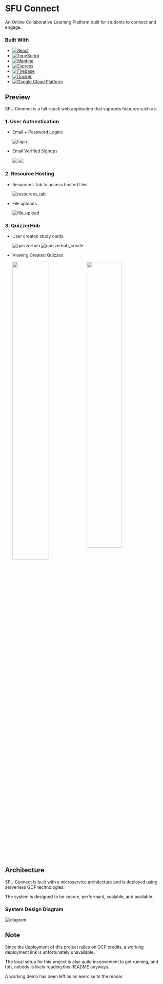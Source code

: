 # SFU Connect
An Online Collaborative Learning Platform built for students to connect and engage. 

### Built With

* [![React](https://img.shields.io/badge/React-61DAFB?style=flat-square&logo=react&logoColor=white)](https://reactjs.org/)
* [![TypeScript](https://img.shields.io/badge/TypeScript-3178C6?style=flat-square&logo=typescript&logoColor=white)](https://www.typescriptlang.org/)
* [![Mantine](https://img.shields.io/badge/Mantine-6B5A95?style=flat-square&logo=mantine&logoColor=white)](https://mantine.dev/)
* [![Express](https://img.shields.io/badge/Express-000000?style=flat-square&logo=express&logoColor=white)](https://expressjs.com/)
* [![Firebase](https://img.shields.io/badge/Firebase-FFCA28?style=flat-square&logo=firebase&logoColor=black)](https://firebase.google.com/)
* [![Docker](https://img.shields.io/badge/Docker-2496ED?style=flat-square&logo=docker&logoColor=white)](https://www.docker.com/)
* [![Google Cloud Platform](https://img.shields.io/badge/Google_Cloud_Platform-4285F4?style=flat-square&logo=google-cloud&logoColor=white)](https://cloud.google.com/)

## Preview

SFU Connect is a full-stack web application that supports features such as:

### 1. User Authentication

- Email + Password Logins
  
  ![login](./images/login.jpg)

- Email Verified Signups
  <p float="left">
    <img src="./images/authenticate.png" align="top" />
    <img src="./images/signup.png" /> 
  </p>

### 2. Resource Hosting

- Resources Tab to access hosted files
  
    ![resources_tab](./images/resources_tab.png)

- File uploads
  
    ![file_upload](./images/file_upload.png)

### 3. QuizzerHub

- User created study cards

  ![quizzerhub](./images/quizzerhub.png)
  ![quizzerhub_create](./images/quizzerhub_create.png)

- Viewing Created Quizzes
  <p float="left">
    <img src="./images/quizzerhub_details.png" align="top" width="50%"/>
    <img src="./images/quizzerhub_view.png" width="49%"/> 
  </p>

## Architecture

SFU Connect is built with a microservice architecture and is deployed using serverless GCP technologies.

The system is designed to be secure, performant, scalable, and available. 

### System Design Diagram
![diagram](./images/diagram.png)

## Note

Since the deployment of this project relies on GCP credits, a working deployment link is unfortunately unavailable. 

The local setup for this project is also quite inconvenient to get running, and tbh, nobody is likely reading this README anyways.

A working demo has been left as an exercise to the reader.
